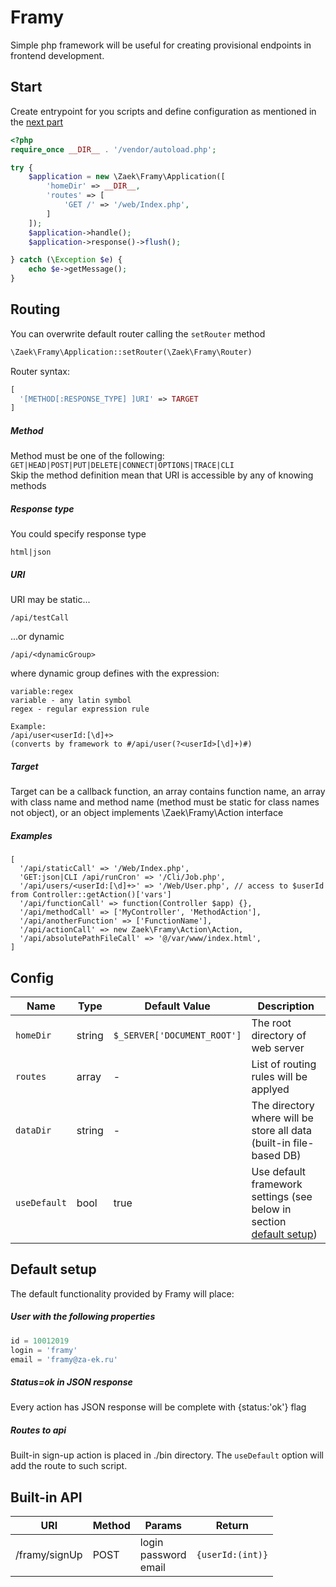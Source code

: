# Framy
Simple php framework will be useful for creating provisional endpoints in frontend development.

## Start

Create entrypoint for you scripts and define configuration as mentioned in the [next part](#config)

```php
<?php
require_once __DIR__ . '/vendor/autoload.php';

try {
    $application = new \Zaek\Framy\Application([
        'homeDir' => __DIR__,
        'routes' => [
            'GET /' => '/web/Index.php',
        ]
    ]);
    $application->handle();
    $application->response()->flush();

} catch (\Exception $e) {
    echo $e->getMessage();
}
```

## Routing
You can overwrite default router calling the `setRouter` method

```php
\Zaek\Framy\Application::setRouter(\Zaek\Framy\Router)
```
Router syntax:
```php
[
  '[METHOD[:RESPONSE_TYPE] ]URI' => TARGET
] 
```
##### Method
Method must be one of the following: 
`GET|HEAD|POST|PUT|DELETE|CONNECT|OPTIONS|TRACE|CLI`  
Skip the method definition mean that URI is accessible by any of knowing methods

##### Response type
You could specify response type
```
html|json
```

##### URI
URI may be static...  
```
/api/testCall
```  
...or dynamic
```
/api/<dynamicGroup>
``` 
where dynamic group defines with the expression:
```
variable:regex
variable - any latin symbol
regex - regular expression rule

Example:
/api/user<userId:[\d]+> 
(converts by framework to #/api/user(?<userId>[\d]+)#)
```

##### Target
Target can be a callback function, 
an array contains function name, 
an array with class name and method name (method must be static for class names not object),
or an object implements \Zaek\Framy\Action interface
 
##### Examples
```
[
  '/api/staticCall' => '/Web/Index.php',
  'GET:json|CLI /api/runCron' => '/Cli/Job.php',
  '/api/users/<userId:[\d]+>' => '/Web/User.php', // access to $userId from Controller::getAction()['vars']
  '/api/functionCall' => function(Controller $app) {},
  '/api/methodCall' => ['MyController', 'MethodAction'],
  '/api/anotherFunction' => ['FunctionName'],
  '/api/actionCall' => new Zaek\Framy\Action\Action,
  '/api/absolutePathFileCall' => '@/var/www/index.html',
]
```

## Config
|Name|Type|Default Value|Description|
|---|---|---|---|
|`homeDir`|string|`$_SERVER['DOCUMENT_ROOT']`|The root directory of web server|
|`routes`|array|-|List of routing rules will be applyed|
|`dataDir`|string|-|The directory where will be store all data (built-in file-based DB)|
|`useDefault`|bool|true|Use default framework settings (see below in section [default setup](#default-setup))|


## Default setup

The default functionality provided by Framy will place:
 
##### User with the following properties
```php
id = 10012019
login = 'framy'
email = 'framy@za-ek.ru'
```
##### Status=ok in JSON response
Every action has JSON response will be complete with {status:'ok'} flag

##### Routes to api
Built-in sign-up action is placed in ./bin directory. 
The `useDefault` option will add the route to such script.

## Built-in API

|URI|Method|Params|Return|
|---|---|---|---|
|/framy/signUp|POST|login<br />password<br />email|`{userId:(int)}`|